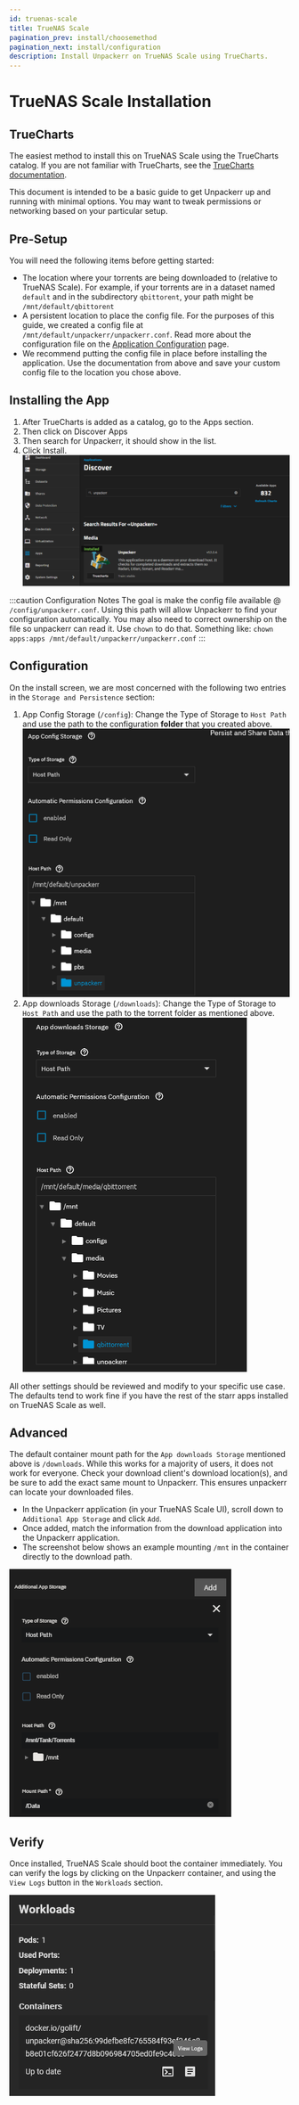 ```yaml
---
id: truenas-scale
title: TrueNAS Scale
pagination_prev: install/choosemethod
pagination_next: install/configuration
description: Install Unpackerr on TrueNAS Scale using TrueCharts.
---
```


# TrueNAS Scale Installation

## TrueCharts

The easiest method to install this on TrueNAS Scale using the TrueCharts catalog.
If you are not familiar with TrueCharts, see the
[TrueCharts documentation](https://truecharts.org/manual/SCALE/guides/getting-started/).

This document is intended to be a basic guide to get Unpackerr up and running with minimal options.
You may want to tweak permissions or networking based on your particular setup.

## Pre-Setup

You will need the following items before getting started:

- The location where your torrents are being downloaded to (relative to TrueNAS Scale).
   For example, if your torrents are in a dataset named `default` and in the subdirectory `qbittorent`,
   your path might be `/mnt/default/qbittorent`
- A persistent location to place the config file.
   For the purposes of this guide, we created a config file at `/mnt/default/unpackerr/unpackerr.conf`.
   Read more about the configuration file on the [Application Configuration](/docs/install/configuration.md) page.
- We recommend putting the config file in place before installing the application.
   Use the documentation from above and save your custom config file to the location you chose above.

## Installing the App

1. After TrueCharts is added as a catalog, go to the Apps section.
1. Then click on Discover Apps
1. Then search for Unpackerr, it should show in the list.
1. Click Install. <br/>
   ![TrueNAS Scale Discover Apps page](/img/screenshots/truenas-scale/discover.png)

:::caution Configuration Notes
The goal is make the config file available @ `/config/unpackerr.conf`. 
Using this path will allow Unpackerr to find your configuration automatically.
You may also need to correct ownership on the file so unpackerr can read it. 
Use `chown` to do that. Something like: `chown apps:apps /mnt/default/unpackerr/unpackerr.conf`
:::

## Configuration

On the install screen, we are most concerned with the following two entries in the `Storage and Persistence` section:

1. App Config Storage (`/config`): Change the Type of Storage to `Host Path`
   and use the path to the configuration **folder** that you created above.<br/>
   ![App Config Storage example](/img/screenshots/truenas-scale/app-config.png)
1. App downloads Storage (`/downloads`): Change the Type of Storage to `Host Path`
   and use the path to the torrent folder as mentioned above.<br/>
   ![App downloads Storage example](/img/screenshots/truenas-scale/download-config.png)

All other settings should be reviewed and modify to your specific use case.
The defaults tend to work fine if you have the rest of the starr apps installed on TrueNAS Scale as well.

## Advanced

The default container mount path for the `App downloads Storage` mentioned above is `/downloads`.
While this works for a majority of users, it does not work for everyone. Check your download client's
download location(s), and be sure to add the exact same mount to Unpackerr. This ensures unpackerr
can locate your downloaded files.

- In the Unpackerr application (in your TrueNAS Scale UI), scroll down to `Additional App Storage` and click `Add`.
- Once added, match the information from the download application into the Unpackerr application.
- The screenshot below shows an example mounting `/mnt` in the container directly to the download path.

![App Additional Storage example](/img/screenshots/truenas-scale/app-storage.png)

## Verify

Once installed, TrueNAS Scale should boot the container immediately.
You can verify the logs by clicking on the Unpackerr container,
and using the `View Logs` button in the `Workloads` section.

![View Logs button](/img/screenshots/truenas-scale/view-logs.png)
